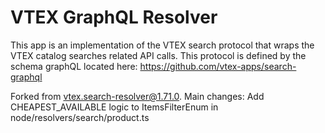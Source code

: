 # VTEX GraphQL Resolver

This app is an implementation of the VTEX search protocol that wraps the VTEX catalog searches related API calls.
This protocol is defined by the schema graphQL located here: https://github.com/vtex-apps/search-graphql

Forked from vtex.search-resolver@1.71.0. Main changes: Add CHEAPEST_AVAILABLE logic to ItemsFilterEnum in node/resolvers/search/product.ts
